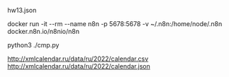 hw13.json



docker run -it --rm --name n8n -p 5678:5678 -v ~/.n8n:/home/node/.n8n docker.n8n.io/n8nio/n8n

python3 ./cmp.py


http://xmlcalendar.ru/data/ru/2022/calendar.csv
http://xmlcalendar.ru/data/ru/2022/calendar.json


